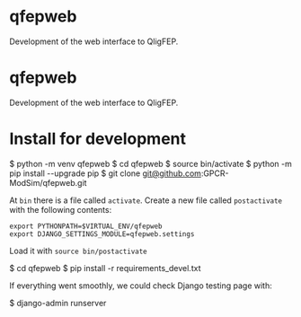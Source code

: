 # qfepweb
Development of the web interface to QligFEP.

# qfepweb
  Development of the web interface to QligFEP.

# Install for development

  $ python -m venv qfepweb
  $ cd qfepweb
  $ source bin/activate
  $ python -m pip install --upgrade pip
  $ git clone git@github.com:GPCR-ModSim/qfepweb.git

At `bin` there is a file called `activate`. Create a new file called
`postactivate` with the following contents:

    export PYTHONPATH=$VIRTUAL_ENV/qfepweb
    export DJANGO_SETTINGS_MODULE=qfepweb.settings

Load it with `source bin/postactivate`

  $ cd qfepweb
  $ pip install -r requirements_devel.txt

If everything went smoothly, we could check Django testing page with:

  $ django-admin runserver

